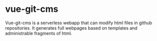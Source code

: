 # vue-git-cms
Vue-git-cms is a serverless webapp that can modify html files in github repositories. It generates full webpages based on templates and administrable fragments of html.

